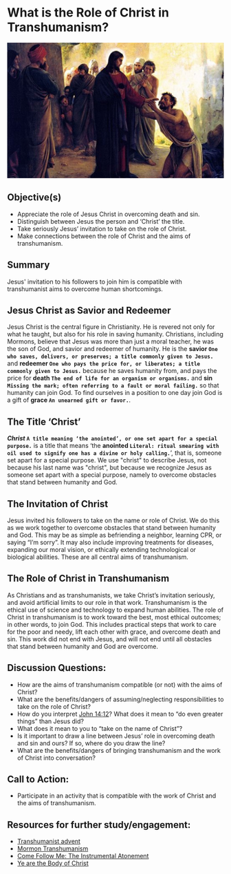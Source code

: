 # What is the Role of Christ in Transhumanism?

![Image](./assets/lesson7.jpg)
## Objective(s)
- Appreciate the role of Jesus Christ in overcoming death and sin.
- Distinguish between Jesus the person and ‘Christ’ the title.
- Take seriously Jesus’ invitation to take on the role of Christ.
- Make connections between the role of Christ and the aims of transhumanism.

## Summary
Jesus' invitation to his followers to join him is compatible with transhumanist aims to overcome human shortcomings.

## Jesus Christ as Savior and Redeemer
Jesus Christ is the central figure in Christianity. He is revered not only for what he taught, but also for his role in saving humanity. Christians, including Mormons, believe that Jesus was more than just a moral teacher, he was the son of God, and savior and redeemer of humanity. He is the **savior `One who saves, delivers, or preserves; a title commonly given to Jesus.`** and **redeemer `One who pays the price for, or liberates; a title commonly given to Jesus.`** because he saves humanity from, and pays the price for **death `The end of life for an organism or organisms.`** and **sin `Missing the mark; often referring to a fault or moral failing.`** so that humanity can join God. To find ourselves in a position to one day join God is a gift of **grace `An unearned gift or favor.`**.

## The Title ‘Christ’
**_Christ_ `A title meaning ‘the anointed’, or one set apart for a special purpose.`** is a title that means ‘the **anointed `Literal: ritual smearing with oil used to signify one has a divine or holy calling.`**’, that is, someone set apart for a special purpose. We use "christ" to describe Jesus, not because his last name was "christ", but because we recognize Jesus as someone set apart with a special purpose, namely to overcome obstacles that stand between humanity and God. 

## The Invitation of Christ 
Jesus invited his followers to take on the name or role of Christ. We do this as we work together to overcome obstacles that stand between humanity and God. This may be as simple as befriending a neighbor, learning CPR, or saying “I’m sorry”. It may also include improving treatments for diseases, expanding our moral vision, or ethically extending technological or biological abilities. These are all central aims of transhumanism. 

## The Role of Christ in Transhumanism
As Christians and as transhumanists, we take Christ’s invitation seriously, and avoid artificial limits to our role in that work. Transhumanism is the ethical use of science and technology to expand human abilities. The role of Christ in transhumanism is to work toward the best, most ethical outcomes; in other words, to join God. This includes practical steps that work to care for the poor and needy, lift each other with grace, and overcome death and sin. This work did not end with Jesus, and will not end until all obstacles that stand between humanity and God are overcome.

## Discussion Questions: 
- How are the aims of transhumanism compatible (or not) with the aims of Christ?
- What are the benefits/dangers of assuming/neglecting responsibilities to take on the role of Christ?
- How do you interpret [John 14:12](https://www.lds.org/scriptures/nt/john/14.12#p12)? What does it mean to “do even greater things” than Jesus did?
- What does it mean to you to “take on the name of Christ”?
- Is it important to draw a line between Jesus’ role in overcoming death and sin and ours? If so, where do you draw the line?
- What are the benefits/dangers of bringing transhumanism and the work of Christ into conversation?

## Call to Action: 
- Participate in an activity that is compatible with the work of Christ and the aims of transhumanism.

## Resources for further study/engagement: 
- [Transhumanist advent](http://www.transfigurist.org/2016/12/a-transhumanist-advent.html)
- [Mormon Transhumanism](https://www.youtube.com/watch?v=AeyJbROo-Pw)
- [Come Follow Me: The Instrumental Atonement](https://www.youtube.com/watch?v=KPdE_1UVNBc)
- [Ye are the Body of Christ](http://www.blaireostler.com/journal/2016/12/20/ye-are-the-body-of-christ)
